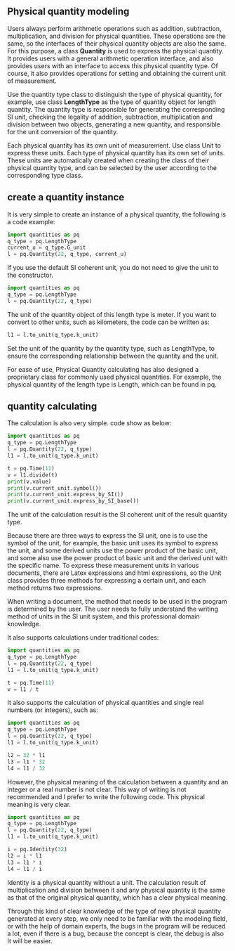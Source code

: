 ## Physical quantity modeling

Users always perform arithmetic operations such as addition, subtraction, multiplication, and division for physical quantities. These operations are the same, so the interfaces of their physical quantity objects are also the same. For this purpose, a class **Quantity** is used to express the physical quantity. It provides users with a general arithmetic operation interface, and also provides users with an interface to access this physical quantity type. Of course, it also provides operations for setting and obtaining the current unit of measurement.

Use the quantity type class to distinguish the type of physical quantity, for example, use class **LengthType** as the type of quantity object for length quantity. The quantity type is responsible for generating the corresponding SI unit, checking the legality of addition, subtraction, multiplication and division between two objects, generating a new quantity, and responsible for the unit conversion of the quantity.

Each physical quantity has its own unit of measurement. Use class Unit to express these units. Each type of physical quantity has its own set of units. These units are automatically created when creating the class of their physical quantity type, and can be selected by the user according to the corresponding type class.

## create a quantity instance

It is very simple to create an instance of a physical quantity, the following is a code example:
```python
import quantities as pq
q_type = pq.LengthType
current_u = q_type.G_unit
l = pq.Quantity(22, q_type, current_u)
```

If you use the default SI coherent unit, you do not need to give the unit to the constructor.

```python
import quantities as pq
q_type = pq.LengthType
l = pq.Quantity(22, q_type)
```

The unit of the quantity object of this length type is meter. If you want to convert to other units, such as kilometers, the code can be written as:

```python
l1 = l.to_unit(q_type.k_unit)
```

Set the unit of the quantity by the quantity type, such as LengthType, to ensure the corresponding relationship between the quantity and the unit.

For ease of use, Physical Quantity calculating has also designed a proprietary class for commonly used physical quantities. For example, the physical quantity of the length type is Length, which can be found in pq.
## quantity calculating

The calculation is also very simple. code show as below:

```python
import quantities as pq
q_type = pq.LengthType
l = pq.Quantity(22, q_type)
l1 = l.to_unit(q_type.k_unit)

t = pq.Time(11)
v = l1.divide(t)
print(v.value)
print(v.current_unit.symbol())
print(v.current_unit.express_by_SI())
print(v.current_unit.express_by_SI_base())
```

The unit of the calculation result is the SI coherent unit of the result quantity type.

Because there are three ways to express the SI unit, one is to use the symbol of the unit, for example, the basic unit uses its symbol to express the unit, and some derived units use the power product of the basic unit, and some also use the power product of basic unit and  the derived unit with the specific name. To express these measurement units in various documents, there are Latex expressions and html expressions, so the Unit class provides three methods for expressing a certain unit, and each method returns two expressions.

When writing a document, the method that needs to be used in the program is determined by the user. The user needs to fully understand the writing method of units in the SI unit system, and this professional domain knowledge.

It also supports calculations under traditional codes:

```python
import quantities as pq
q_type = pq.LengthType
l = pq.Quantity(22, q_type)
l1 = l.to_unit(q_type.k_unit)

t = pq.Time(11)
v = l1 / t
```

It also supports the calculation of physical quantities and single real numbers (or integers), such as:

```python
import quantities as pq
q_type = pq.LengthType
l = pq.Quantity(22, q_type)
l1 = l.to_unit(q_type.k_unit)

l2 = 32 * l1
l3 = l1 * 32
l4 = l1 / 32
```

However, the physical meaning of the calculation between a quantity and an integer or a real number is not clear. This way of writing is not recommended and I prefer to write the following code. This physical meaning is very clear.

```python
import quantities as pq
q_type = pq.LengthType
l = pq.Quantity(22, q_type)
l1 = l.to_unit(q_type.k_unit)

i = pq.Identity(32)
l2 = i * l1
l3 = l1 * i
l4 = l1 / i
```

Identity is a physical quantity without a unit. The calculation result of multiplication and division between it and any physical quantity is the same as that of the original physical quantity, which has a clear physical meaning.

Through this kind of clear knowledge of the type of new physical quantity generated at every step, we only need to be familiar with the modeling field, or with the help of domain experts, the bugs in the program will be reduced a lot, even if there is a bug, because the concept is clear, the debug is also It will be easier.